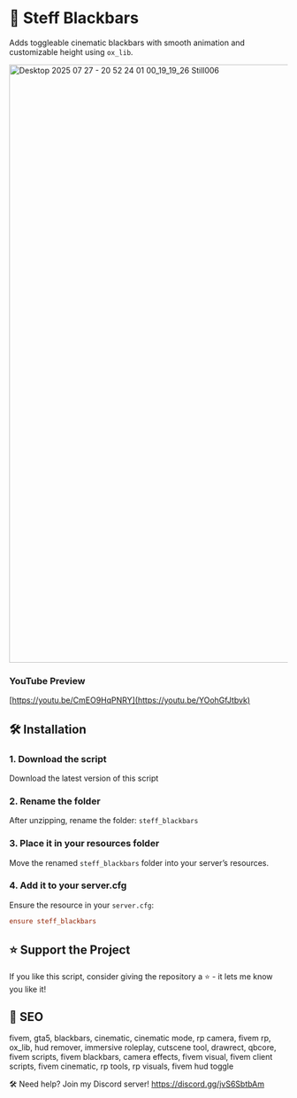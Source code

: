 # 🚀 Steff Blackbars

Adds toggleable cinematic blackbars with smooth animation and customizable height using `ox_lib`.

<img width="1920" height="1080" alt="Desktop 2025 07 27 - 20 52 24 01 00_19_19_26 Still006" src="https://github.com/user-attachments/assets/e336be52-1000-49c8-90ff-e29e35c6a981" />

### YouTube Preview
[https://youtu.be/CmEO9HqPNRY](https://youtu.be/YOohGfJtbvk)

## 🛠️ Installation

### 1. **Download the script**

Download the latest version of this script

### 2. **Rename the folder**

After unzipping, rename the folder: `steff_blackbars`

### 3. **Place it in your resources folder**

Move the renamed `steff_blackbars` folder into your server’s resources.

### 4. **Add it to your server.cfg**

Ensure the resource in your `server.cfg`:

```cfg
ensure steff_blackbars
```

## ⭐ Support the Project
If you like this script, consider giving the repository a ⭐️ - it lets me know you like it!

## 🎯 SEO
fivem, gta5, blackbars, cinematic, cinematic mode, rp camera, fivem rp, ox_lib, hud remover, immersive roleplay, cutscene tool, drawrect, qbcore, fivem scripts, fivem blackbars, camera effects, fivem visual, fivem client scripts, fivem cinematic, rp tools, rp visuals, fivem hud toggle

🛠️ Need help? Join my Discord server!
https://discord.gg/jvS6SbtbAm

